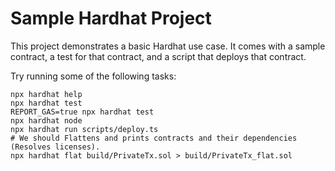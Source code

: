 # Sample Hardhat Project

This project demonstrates a basic Hardhat use case. It comes with a sample contract, a test for that contract, and a script that deploys that contract.

Try running some of the following tasks:

```shell
npx hardhat help
npx hardhat test
REPORT_GAS=true npx hardhat test
npx hardhat node
npx hardhat run scripts/deploy.ts
# We should Flattens and prints contracts and their dependencies (Resolves licenses).
npx hardhat flat build/PrivateTx.sol > build/PrivateTx_flat.sol 
```
